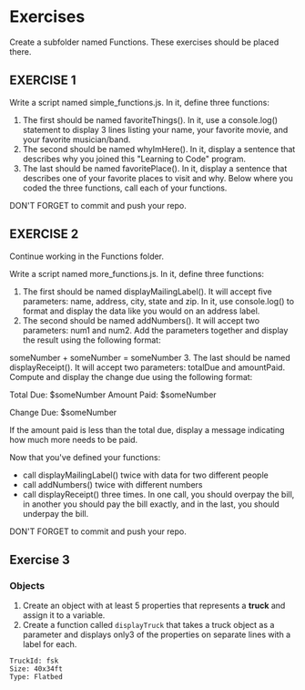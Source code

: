 # Exercises

Create a subfolder named Functions. These exercises should be placed there.

## EXERCISE 1

Write a script named simple_functions.js. In it, define three functions:

1. The first should be named favoriteThings(). In it, use a console.log() statement to display 3 lines listing your name, your favorite movie, and your favorite musician/band.
1. The second should be named whyImHere(). In it, display a sentence that describes why you joined this "Learning to Code" program.
1. The last should be named favoritePlace(). In it, display a sentence that describes one of your favorite places to visit and why.
   Below where you coded the three functions, call each of your functions.

DON'T FORGET to commit and push your repo.

## EXERCISE 2

Continue working in the Functions folder.

Write a script named more_functions.js. In it, define three functions:

1. The first should be named displayMailingLabel(). It will accept five parameters: name, address, city, state and zip. In it, use console.log() to format and display the data like you would on an address label.
2. The second should be named addNumbers(). It will accept two parameters: num1 and num2. Add the parameters together and display the result using the following format:

someNumber + someNumber = someNumber 3. The last should be named displayReceipt(). It will accept two parameters: totalDue and amountPaid. Compute and display the change due using the following format:

Total Due: $someNumber
Amount Paid: $someNumber

Change Due: $someNumber

If the amount paid is less than the total due, display a message indicating how much more needs to be paid.

Now that you've defined your functions:

- call displayMailingLabel() twice with data for two different people
- call addNumbers() twice with different numbers
- call displayReceipt() three times. In one call, you should overpay the bill, in another you should pay the bill exactly, and in the last, you should underpay the bill.

DON'T FORGET to commit and push your repo.

## Exercise 3

### Objects

1. Create an object with at least 5 properties that represents a **truck** and assign it to a variable.
2. Create a function called `displayTruck` that takes a truck object as a parameter and displays only3 of the properties on separate lines with a label for each.

```
TruckId: fsk
Size: 40x34ft
Type: Flatbed
```
